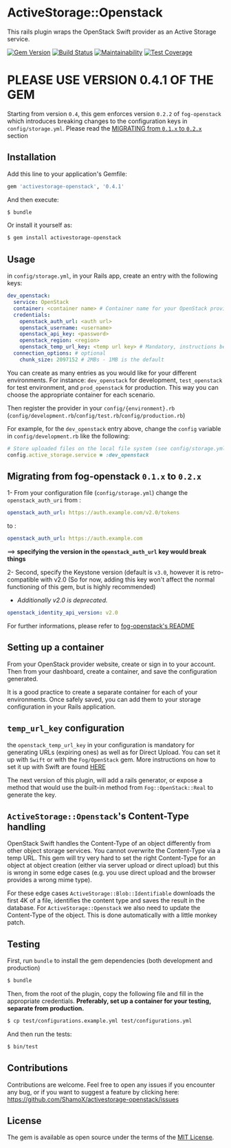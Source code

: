 # ActiveStorage::Openstack
This rails plugin wraps the OpenStack Swift provider as an Active Storage service.

[![Gem Version](https://badge.fury.io/rb/activestorage-openstack.svg)](https://badge.fury.io/rb/activestorage-openstack)
[![Build Status](https://travis-ci.com/ShamoX/activestorage-openstack.svg?branch=master)](https://travis-ci.com/ShamoX/activestorage-openstack)
[![Maintainability](https://api.codeclimate.com/v1/badges/4c070c101f86a579516f/maintainability)](https://codeclimate.com/github/ShamoX/activestorage-openstack/maintainability)
[![Test Coverage](https://api.codeclimate.com/v1/badges/4c070c101f86a579516f/test_coverage)](https://codeclimate.com/github/ShamoX/activestorage-openstack/test_coverage)


# PLEASE USE VERSION 0.4.1 OF THE GEM
Starting from version `0.4`, this gem enforces version `0.2.2` of `fog-openstack` which introduces breaking changes to the configuration keys in `config/storage.yml`. Please read the [MIGRATING from `0.1.x` to `0.2.x`](#migrating-from-fog-openstack-01x-to-02x) section

## Installation
Add this line to your application's Gemfile:

```ruby
gem 'activestorage-openstack', '0.4.1'
```

And then execute:
```bash
$ bundle
```

Or install it yourself as:
```bash
$ gem install activestorage-openstack
```

## Usage
in `config/storage.yml`, in your Rails app, create an entry with the following keys:
```yaml
dev_openstack:
  service: OpenStack
  container: <container name> # Container name for your OpenStack provider
  credentials:
    openstack_auth_url: <auth url>
    openstack_username: <username>
    openstack_api_key: <password>
    openstack_region: <region>
    openstack_temp_url_key: <temp url key> # Mandatory, instructions below
  connection_options: # optional
    chunk_size: 2097152 # 2MBs - 1MB is the default
```

You can create as many entries as you would like for your different environments. For instance: `dev_openstack` for development, `test_openstack` for test environment, and `prod_openstack` for production. This way you can choose the appropriate container for each scenario.

Then register the provider in your `config/{environment}.rb` (`config/development.rb`/`config/test.rb`/`config/production.rb`)

For example, for the `dev_openstack` entry above, change the `config` variable in `config/development.rb` like the following:
```ruby
# Store uploaded files on the local file system (see config/storage.yml for options)
config.active_storage.service = :dev_openstack
```

## Migrating from fog-openstack `0.1.x` to `0.2.x`

1- From your configuration file (`config/storage.yml`) change the `openstack_auth_uri` from :
```yaml
openstack_auth_url: https://auth.example.com/v2.0/tokens
```
to :
```yaml
openstack_auth_url: https://auth.example.com
```
==> **specifying the version in the `openstack_auth_url` key would break things**

2- Second, specify the Keystone version (default is `v3.0`, however it is retro-compatible with v2.0 (So for now, adding this key won't affect the normal functioning of this gem, but is highly recommended)
- *Additionally v2.0 is deprecated.*
```yaml
openstack_identity_api_version: v2.0
```

For further informations, please refer to [fog-openstack's README](https://github.com/fog/fog-openstack/)

## Setting up a container

From your OpenStack provider website, create or sign in to your account.
Then from your dashboard, create a container, and save the configuration generated.

It is a good practice to create a separate container for each of your environments.
Once safely saved, you can add them to your storage configuration in your Rails application.
## `temp_url_key` configuration

the `openstack_temp_url_key` in your configuration is mandatory for generating URLs (expiring ones) as well as for Direct Upload. You can set it up with `Swift` or with the `Fog/OpenStack` gem. More instructions on how to set it up with Swift are found [HERE](https://docs.openstack.org/swift/latest/api/temporary_url_middleware.html#secret-keys)

The next version of this plugin, will add a rails generator, or expose a method that would use the built-in method from `Fog::OpenStack::Real` to generate the key.

## `ActiveStorage::Openstack`'s Content-Type handling

OpenStack Swift handles the Content-Type of an object differently from other object storage services. You cannot overwrite the Content-Type via a temp URL. This gem will try very hard to set the right Content-Type for an object at object creation (either via server upload or direct upload) but this is wrong in some edge cases (e.g. you use direct upload and the browser provides a wrong mime type).

For these edge cases `ActiveStorage::Blob::Identifiable` downloads the first 4K of a file, identifies the content type and saves the result in the database. For `ActiveStorage::Openstack` we also need to update the Content-Type of the object. This is done automatically with a little monkey patch.

## Testing
First, run `bundle` to install the gem dependencies (both development and production)
```bash
$ bundle
```
Then, from the root of the plugin, copy the following file and fill in the appropriate credentials.
**Preferably, set up a container for your testing, separate from production.**
```bash
$ cp test/configurations.example.yml test/configurations.yml
```
And then run the tests:
```bash
$ bin/test
```

## Contributions
Contributions are welcome. Feel free to open any issues if you encounter any bug, or if you want to suggest a feature by clicking here: https://github.com/ShamoX/activestorage-openstack/issues

## License
The gem is available as open source under the terms of the [MIT License](https://opensource.org/licenses/MIT).
